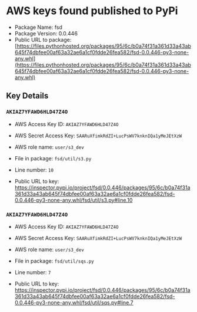 # AWS keys found published to PyPi

* Package Name: fsd
* Package Version: 0.0.446
* Public URL to package: [https://files.pythonhosted.org/packages/95/6c/b0a74f31a361d33a43ab645f74dbfee00af63a32ae6a1cf0fdde26fea582/fsd-0.0.446-py3-none-any.whl](https://files.pythonhosted.org/packages/95/6c/b0a74f31a361d33a43ab645f74dbfee00af63a32ae6a1cf0fdde26fea582/fsd-0.0.446-py3-none-any.whl)

## Key Details

### `AKIAZ7YFAWD6HLD47Z4O`

* AWS Access Key ID: `AKIAZ7YFAWD6HLD47Z4O`
* AWS Secret Access Key: `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` 
* AWS role name: `user/s3_dev`
* File in package: `fsd/util/s3.py`
* Line number: `10`

* Public URL to key: https://inspector.pypi.io/project/fsd/0.0.446/packages/95/6c/b0a74f31a361d33a43ab645f74dbfee00af63a32ae6a1cf0fdde26fea582/fsd-0.0.446-py3-none-any.whl/fsd/util/s3.py#line.10



### `AKIAZ7YFAWD6HLD47Z4O`

* AWS Access Key ID: `AKIAZ7YFAWD6HLD47Z4O`
* AWS Secret Access Key: `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` 
* AWS role name: `user/s3_dev`
* File in package: `fsd/util/sqs.py`
* Line number: `7`

* Public URL to key: https://inspector.pypi.io/project/fsd/0.0.446/packages/95/6c/b0a74f31a361d33a43ab645f74dbfee00af63a32ae6a1cf0fdde26fea582/fsd-0.0.446-py3-none-any.whl/fsd/util/sqs.py#line.7


